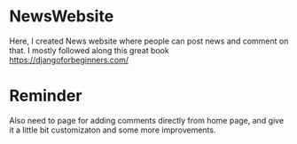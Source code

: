 # NewsWebsite
Here, I created News website where people can post news and comment on that. I mostly followed along this great book https://djangoforbeginners.com/

# Reminder
Also need to page for adding comments directly from home page, and give it a little bit customizaton and some more improvements.
